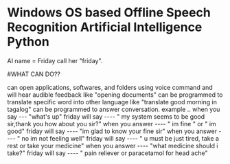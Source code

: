 # Windows OS based Offline Speech Recognition Artificial Intelligence Python


AI name = Friday
  call her "friday".
  
#WHAT CAN DO??


can open applications, softwares, and folders using voice command and will hear audible feedback like "opening documents"
can be programmed to translate specific word into other language like  "translate good morning in tagalog"
can be programmed to answer conversation. example ..
              when you say    --- "what's up"
              friday will say ---- " my system seems to be good sir,thank you how about you sir?"
                    when you answer    ---- " im fine " or  " im good"
                    friday will say  ---- "im glad to know your fine sir"
                    when you answer   ---- " no im not feeling well"
                    friday will say    ---- " u must be just tired, take a rest or take your medicine"
                    when you answer      ---- "what medicine should i take?"
                    friday will say      ---- " pain reliever or paracetamol for head ache"
                    
              
              

